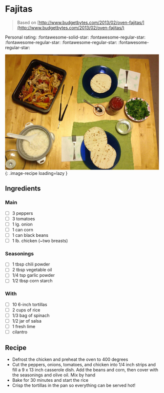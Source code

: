 # Fajitas

> Based on [http://www.budgetbytes.com/2013/02/oven-fajitas/](http://www.budgetbytes.com/2013/02/oven-fajitas/)

<!-- {cts} rating=1; (User can specify rating on scale of 1-5) -->

Personal rating: :fontawesome-solid-star: :fontawesome-regular-star: :fontawesome-regular-star: :fontawesome-regular-star: :fontawesome-regular-star:

<!-- {cte} -->

<!-- {cts} name_image=fajitas.jpg; (User can specify image name) -->

![fajitas.jpg](./fajitas.jpg){: .image-recipe loading=lazy }

<!-- {cte} -->

## Ingredients

### Main

- [ ] 3 peppers
- [ ] 3 tomatoes
- [ ] 1 lg. onion
- [ ] 1 can corn
- [ ] 1 can black beans
- [ ] 1 lb. chicken (~two breasts)

### Seasonings

- [ ] 1 tbsp chili powder
- [ ] 2 tbsp vegetable oil
- [ ] 1/4 tsp garlic powder
- [ ] 1/2 tbsp corn starch

### With

- [ ] 10 6-inch tortillas
- [ ] 2 cups of rice
- [ ] 1/3 bag of spinach
- [ ] 1/2 jar of salsa
- [ ] 1 fresh lime
- [ ] cilantro

## Recipe

- Defrost the chicken and preheat the oven to 400 degrees
- Cut the peppers, onions, tomatoes, and chicken into 1/4 inch strips and fill a 9 x 13 inch casserole dish. Add the beans and corn, then cover with the seasonings and olive oil. Mix by hand
- Bake for 30 minutes and start the rice
- Crisp the tortillas in the pan so everything can be served hot!
